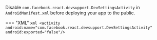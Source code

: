 Disable `com.facebook.react.devsupport.DevSettingsActivity` in `AndroidManifest.xml` before deploying your app to the public.

=== "XML"
	```xml
	<activity android:name="com.facebook.react.devsupport.DevSettingsActivity"
	      android:exported="false"/>
	```

